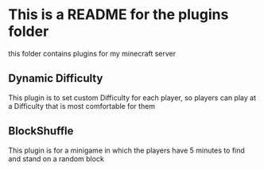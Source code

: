 # This is a README for the plugins folder
this folder contains plugins for my minecraft server
## Dynamic Difficulty
This plugin is to set custom Difficulty for each player, so players can play at a Difficulty
that is most comfortable for them
## BlockShuffle
This plugin is for a minigame in which the players have 5 minutes to find and stand on a random block
